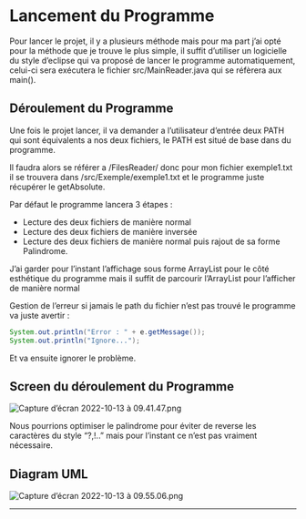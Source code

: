 # Lancement du Programme

Pour lancer le projet, il y a plusieurs méthode mais pour ma part j’ai opté pour la méthode que je trouve le plus simple, il suffit d’utiliser un logicielle du style d’eclipse qui va proposé de lancer le programme automatiquement, celui-ci sera exécutera le fichier src/MainReader.java qui se réfèrera aux main(). 

## Déroulement du Programme

Une fois le projet lancer, il va demander a l’utilisateur d’entrée deux PATH qui sont équivalents a nos deux fichiers, le PATH est situé de base dans du programme.

Il faudra alors se référer a /FilesReader/ donc pour mon fichier exemple1.txt il se trouvera dans /src/Exemple/exemple1.txt et le programme juste récupérer le getAbsolute.

Par défaut le programme lancera 3 étapes :

- Lecture des deux fichiers de manière normal
- Lecture des deux fichiers de manière inversée
- Lecture des deux fichiers de manière normal puis rajout de sa forme Palindrome.

J’ai garder pour l’instant l’affichage sous forme ArrayList pour le côté esthétique du programme mais il suffit de parcourir l’ArrayList pour l’afficher de manière normal

Gestion de l’erreur si jamais le path du fichier n’est pas trouvé le programme va juste avertir :

```java
System.out.println("Error : " + e.getMessage());
System.out.println("Ignore...");
```

Et va ensuite ignorer le problème.

## Screen du déroulement du Programme

![Capture d’écran 2022-10-13 à 09.41.47.png]([https://s3-us-west-2.amazonaws.com/secure.notion-static.com/83dda133-d1a5-4e13-ac83-e75cf07eab21/Capture_decran_2022-10-13_a_09.41.47.png](https://s3.us-west-2.amazonaws.com/secure.notion-static.com/83dda133-d1a5-4e13-ac83-e75cf07eab21/Capture_decran_2022-10-13_a_09.41.47.png?X-Amz-Algorithm=AWS4-HMAC-SHA256&X-Amz-Content-Sha256=UNSIGNED-PAYLOAD&X-Amz-Credential=AKIAT73L2G45EIPT3X45%2F20221013%2Fus-west-2%2Fs3%2Faws4_request&X-Amz-Date=20221013T080050Z&X-Amz-Expires=86400&X-Amz-Signature=26a2c41179bbf8fe9ce8cb4d6795b00ae7b8eecc70b5f17982c04647056c43d3&X-Amz-SignedHeaders=host&response-content-disposition=filename%20%3D%22Capture%2520d%25E2%2580%2599e%25CC%2581cran%25202022-10-13%2520a%25CC%2580%252009.41.47.png%22&x-id=GetObject))

Nous pourrions optimiser le palindrome pour éviter de reverse les caractères du style “?,!..” mais pour l’instant ce n’est pas vraiment nécessaire.

## Diagram UML

![Capture d’écran 2022-10-13 à 09.55.06.png]([https://s3-us-west-2.amazonaws.com/secure.notion-static.com/10357f5e-7aa2-4c8f-bbc8-d7754e9bb62e/Capture_decran_2022-10-13_a_09.55.06.png](https://s3.us-west-2.amazonaws.com/secure.notion-static.com/10357f5e-7aa2-4c8f-bbc8-d7754e9bb62e/Capture_decran_2022-10-13_a_09.55.06.png?X-Amz-Algorithm=AWS4-HMAC-SHA256&X-Amz-Content-Sha256=UNSIGNED-PAYLOAD&X-Amz-Credential=AKIAT73L2G45EIPT3X45%2F20221013%2Fus-west-2%2Fs3%2Faws4_request&X-Amz-Date=20221013T080037Z&X-Amz-Expires=86400&X-Amz-Signature=73cf03565c473db7100f506a566b99e7a9a89736d367f0b1fda2d21c358ac425&X-Amz-SignedHeaders=host&response-content-disposition=filename%20%3D%22Capture%2520d%25E2%2580%2599e%25CC%2581cran%25202022-10-13%2520a%25CC%2580%252009.55.06.png%22&x-id=GetObject))

---
